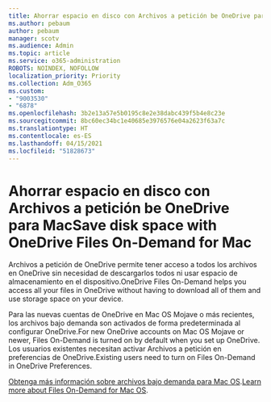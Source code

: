 ```yaml
---
title: Ahorrar espacio en disco con Archivos a petición be OneDrive para Mac
ms.author: pebaum
author: pebaum
manager: scotv
ms.audience: Admin
ms.topic: article
ms.service: o365-administration
ROBOTS: NOINDEX, NOFOLLOW
localization_priority: Priority
ms.collection: Adm_O365
ms.custom:
- "9003530"
- "6878"
ms.openlocfilehash: 3b2e13a57e5b0195c8e2e38dabc439f5b4e8c23e
ms.sourcegitcommit: 8bc60ec34bc1e40685e3976576e04a2623f63a7c
ms.translationtype: HT
ms.contentlocale: es-ES
ms.lasthandoff: 04/15/2021
ms.locfileid: "51828673"
---
```

# <a name="save-disk-space-with-onedrive-files-on-demand-for-mac"></a><span data-ttu-id="1c529-102">Ahorrar espacio en disco con Archivos a petición be OneDrive para Mac</span><span class="sxs-lookup"><span data-stu-id="1c529-102">Save disk space with OneDrive Files On-Demand for Mac</span></span>

<span data-ttu-id="1c529-103">Archivos a petición de OneDrive permite tener acceso a todos los archivos en OneDrive sin necesidad de descargarlos todos ni usar espacio de almacenamiento en el dispositivo.</span><span class="sxs-lookup"><span data-stu-id="1c529-103">OneDrive Files On-Demand helps you access all your files in OneDrive without having to download all of them and use storage space on your device.</span></span>  

<span data-ttu-id="1c529-104">Para las nuevas cuentas de OneDrive en Mac OS Mojave o más recientes, los archivos bajo demanda son activados de forma predeterminada al configurar OneDrive.</span><span class="sxs-lookup"><span data-stu-id="1c529-104">For new OneDrive accounts on Mac OS Mojave or newer, Files On-Demand is turned on by default when you set up OneDrive.</span></span> <span data-ttu-id="1c529-105">Los usuarios existentes necesitan activar Archivos a petición en preferencias de OneDrive.</span><span class="sxs-lookup"><span data-stu-id="1c529-105">Existing users need to turn on Files On-Demand in OneDrive Preferences.</span></span>  

<span data-ttu-id="1c529-106">[Obtenga más información sobre archivos bajo demanda para Mac OS](https://support.microsoft.com/office/529f6d53-e572-4922-a585-e7a318c135f0).</span><span class="sxs-lookup"><span data-stu-id="1c529-106">[Learn more about Files On-Demand for Mac OS](https://support.microsoft.com/office/529f6d53-e572-4922-a585-e7a318c135f0).</span></span>
